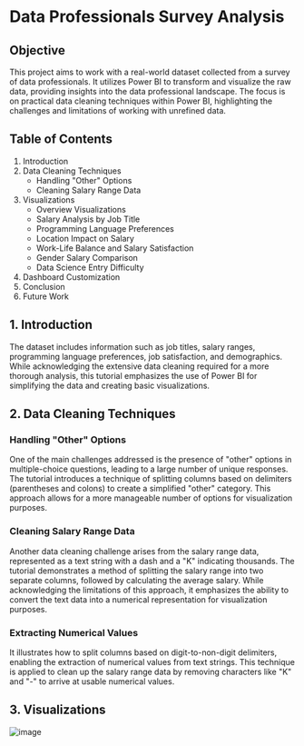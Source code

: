 # Data Professionals Survey Analysis

## Objective
This project aims to work with a real-world dataset collected from a survey of data professionals. It utilizes Power BI to transform and visualize the raw data, providing insights into the data professional landscape. The focus is on practical data cleaning techniques within Power BI, highlighting the challenges and limitations of working with unrefined data.

## Table of Contents
1. Introduction
2. Data Cleaning Techniques
   - Handling "Other" Options
   - Cleaning Salary Range Data
3. Visualizations
   - Overview Visualizations
   - Salary Analysis by Job Title
   - Programming Language Preferences
   - Location Impact on Salary
   - Work-Life Balance and Salary Satisfaction
   - Gender Salary Comparison
   - Data Science Entry Difficulty
4. Dashboard Customization
5. Conclusion
6. Future Work

## 1. Introduction
The dataset includes information such as job titles, salary ranges, programming language preferences, job satisfaction, and demographics. While acknowledging the extensive data cleaning required for a more thorough analysis, this tutorial emphasizes the use of Power BI for simplifying the data and creating basic visualizations.

## 2. Data Cleaning Techniques

### Handling "Other" Options
One of the main challenges addressed is the presence of "other" options in multiple-choice questions, leading to a large number of unique responses. The tutorial introduces a technique of splitting columns based on delimiters (parentheses and colons) to create a simplified "other" category. This approach allows for a more manageable number of options for visualization purposes.

### Cleaning Salary Range Data
Another data cleaning challenge arises from the salary range data, represented as a text string with a dash and a "K" indicating thousands. The tutorial demonstrates a method of splitting the salary range into two separate columns, followed by calculating the average salary. While acknowledging the limitations of this approach, it emphasizes the ability to convert the text data into a numerical representation for visualization purposes.

### Extracting Numerical Values
It illustrates how to split columns based on digit-to-non-digit delimiters, enabling the extraction of numerical values from text strings. This technique is applied to clean up the salary range data by removing characters like "K" and "-" to arrive at usable numerical values.

## 3. Visualizations

  ![image](https://github.com/user-attachments/assets/f571646b-cd07-4c12-ac43-9e9415ec3966)

